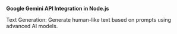 **Google Gemini API Integration in Node.js**

Text Generation: Generate human-like text based on prompts using advanced AI models.


